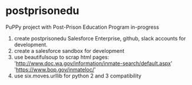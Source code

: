 # postprisonedu
PuPPy project with Post-Prison Education Program in-progress

1) create postprisonedu Salesforce Enterprise, github, slack accounts for development.
2) create a salesforce sandbox for development
3) use beautifulsoup to scrap html pages:
    'http://www.doc.wa.gov/information/inmate-search/default.aspx'
    'https://www.bop.gov/inmateloc/'
4) use six.moves.urllib for python 2 and 3 compatibility
